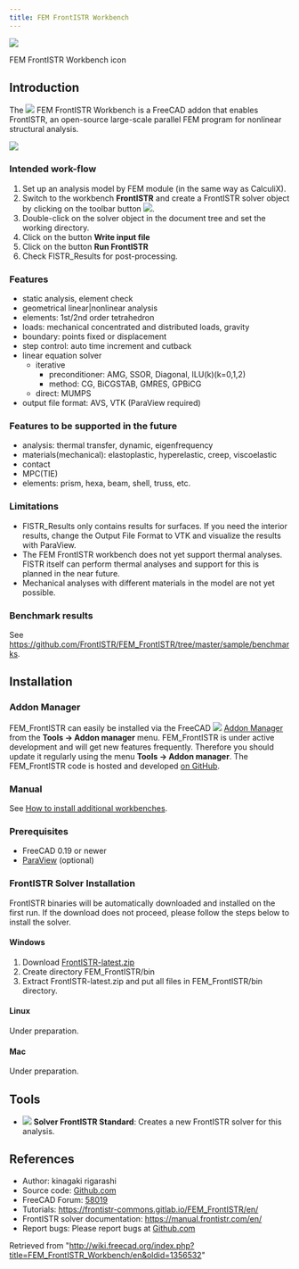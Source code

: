 ```yaml
---
title: FEM FrontISTR Workbench
---
```


![](/src/assets/images/FrontISTR.svg)

FEM FrontISTR Workbench icon

## Introduction

The ![](/src/assets/images/FrontISTR.svg) FEM FrontISTR Workbench is a FreeCAD addon that enables FrontISTR, an open-source large-scale parallel FEM program for nonlinear structural analysis.

![](/src/assets/images/FEM_FrontISTR_bikeframe_screenshot.png)

### Intended work-flow

1. Set up an analysis model by FEM module (in the same way as CalculiX).
2. Switch to the workbench **FrontISTR** and create a FrontISTR solver object by clicking on the toolbar button ![](/src/assets/images/FEM_SolverCalculixCxxtools.svg).
3. Double-click on the solver object in the document tree and set the working directory.
4. Click on the button **Write input file**
5. Click on the button **Run FrontISTR**
6. Check FISTR_Results for post-processing.

### Features

- static analysis, element check
- geometrical linear|nonlinear analysis
- elements: 1st/2nd order tetrahedron
- loads: mechanical concentrated and distributed loads, gravity
- boundary: points fixed or displacement
- step control: auto time increment and cutback
- linear equation solver
  - iterative
    - preconditioner: AMG, SSOR, Diagonal, ILU(k)(k=0,1,2)
    - method: CG, BiCGSTAB, GMRES, GPBiCG
  - direct: MUMPS
- output file format: AVS, VTK (ParaView required)

### Features to be supported in the future

- analysis: thermal transfer, dynamic, eigenfrequency
- materials(mechanical): elastoplastic, hyperelastic, creep, viscoelastic
- contact
- MPC(TIE)
- elements: prism, hexa, beam, shell, truss, etc.

### Limitations

- FISTR_Results only contains results for surfaces. If you need the interior results, change the Output File Format to VTK and visualize the results with ParaView.
- The FEM FrontISTR workbench does not yet support thermal analyses. FISTR itself can perform thermal analyses and support for this is planned in the near future.
- Mechanical analyses with different materials in the model are not yet possible.

### Benchmark results

See <https://github.com/FrontISTR/FEM_FrontISTR/tree/master/sample/benchmarks>.

## Installation

### Addon Manager

FEM_FrontISTR can easily be installed via the FreeCAD ![](/src/assets/images/AddonManager.svg) [Addon Manager](/Std_AddonMgr "Std AddonMgr") from the **Tools → Addon manager** menu.
FEM_FrontISTR is under active development and will get new features frequently. Therefore you should update it regularly using the menu **Tools → Addon manager**.
The FEM_FrontISTR code is hosted and developed [on GitHub](https://github.com/FrontISTR/FEM_FrontISTR).

### Manual

See [How to install additional workbenches](/How_to_install_additional_workbenches "How to install additional workbenches").

### Prerequisites

- FreeCAD 0.19 or newer
- [ParaView](https://www.paraview.org/) (optional)

### FrontISTR Solver Installation

FrontISTR binaries will be automatically downloaded and installed on the first run. If the download does not proceed, please follow the steps below to install the solver.

#### Windows

1. Download [FrontISTR-latest.zip](https://www.frontistr.com/download/link.php?https://frontistr-commons.gitlab.io/FrontISTR/release/x86_64-w64-mingw32-msmpi/FrontISTR-latest.zip)
2. Create directory FEM_FrontISTR/bin
3. Extract FrontISTR-latest.zip and put all files in FEM_FrontISTR/bin directory.

#### Linux

Under preparation.

#### Mac

Under preparation.

## Tools

- ![](/src/assets/images/FEM_SolverCalculixCxxtools.svg) **Solver FrontISTR Standard**: Creates a new FrontISTR solver for this analysis.

## References

- Author: kinagaki rigarashi
- Source code: [Github.com](https://github.com/FrontISTR/FEM_FrontISTR)
- FreeCAD Forum: [58019](https://forum.freecadweb.org/viewtopic.php?t=58019)
- Tutorials: <https://frontistr-commons.gitlab.io/FEM_FrontISTR/en/>
- FrontISTR solver documentation: <https://manual.frontistr.com/en/>
- Report bugs: Please report bugs at [Github.com](https://github.com/FrontISTR/FEM_FrontISTR)

Retrieved from "<http://wiki.freecad.org/index.php?title=FEM_FrontISTR_Workbench/en&oldid=1356532>"
